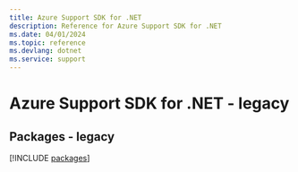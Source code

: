 ```yaml
---
title: Azure Support SDK for .NET
description: Reference for Azure Support SDK for .NET
ms.date: 04/01/2024
ms.topic: reference
ms.devlang: dotnet
ms.service: support
---
```

# Azure Support SDK for .NET - legacy
## Packages - legacy
[!INCLUDE [packages](support-index.md)]